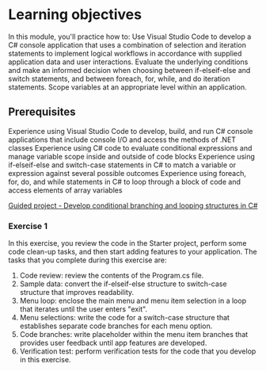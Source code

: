 
# Learning objectives

In this module, you'll practice how to:
Use Visual Studio Code to develop a C# console application that uses a combination of selection and iteration statements to implement logical workflows in accordance with supplied application data and user interactions.
Evaluate the underlying conditions and make an informed decision when choosing between if-elseif-else and switch statements, and between foreach, for, while, and do iteration statements.
Scope variables at an appropriate level within an application.

## Prerequisites

Experience using Visual Studio Code to develop, build, and run C# console applications that include console I/O and access the methods of .NET classes
Experience using C# code to evaluate conditional expressions and manage variable scope inside and outside of code blocks
Experience using if-elseif-else and switch-case statements in C# to match a variable or expression against several possible outcomes
Experience using foreach, for, do, and while statements in C# to loop through a block of code and access elements of array variables

[Guided project - Develop conditional branching and looping structures in C#](https://learn.microsoft.com/en-us/training/modules/guided-project-develop-conditional-branching-looping/2-prepare)

### Exercise 1

In this exercise, you review the code in the Starter project, perform some code clean-up tasks, and then start adding features to your application. The tasks that you complete during this exercise are:

1. Code review: review the contents of the Program.cs file.
2. Sample data: convert the if-elseif-else structure to switch-case structure that improves readability.
3. Menu loop: enclose the main menu and menu item selection in a loop that iterates until the user enters "exit".
4. Menu selections: write the code for a switch-case structure that establishes separate code branches for each menu option.
5. Code branches: write placeholder within the menu item branches that provides user feedback until app features are developed.
6. Verification test: perform verification tests for the code that you develop in this exercise.
